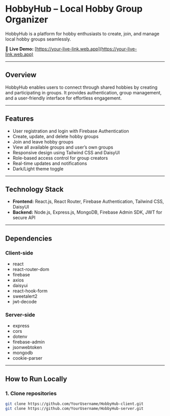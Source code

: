 # HobbyHub – Local Hobby Group Organizer

HobbyHub is a platform for hobby enthusiasts to create, join, and manage local hobby groups seamlessly.

🔗 **Live Demo:** [https://your-live-link.web.app](https://your-live-link.web.app)

---

## Overview

HobbyHub enables users to connect through shared hobbies by creating and participating in groups. It provides authentication, group management, and a user-friendly interface for effortless engagement.

---

## Features

- User registration and login with Firebase Authentication
- Create, update, and delete hobby groups
- Join and leave hobby groups
- View all available groups and user’s own groups
- Responsive design using Tailwind CSS and DaisyUI
- Role-based access control for group creators
- Real-time updates and notifications
- Dark/Light theme toggle

---

## Technology Stack

- **Frontend:** React.js, React Router, Firebase Authentication, Tailwind CSS, DaisyUI
- **Backend:** Node.js, Express.js, MongoDB, Firebase Admin SDK, JWT for secure API

---

## Dependencies

### Client-side

- react
- react-router-dom
- firebase
- axios
- daisyui
- react-hook-form
- sweetalert2
- jwt-decode

### Server-side

- express
- cors
- dotenv
- firebase-admin
- jsonwebtoken
- mongodb
- cookie-parser

---

## How to Run Locally

### 1. Clone repositories

```bash
git clone https://github.com/YourUsername/HobbyHub-client.git
git clone https://github.com/YourUsername/HobbyHub-server.git
